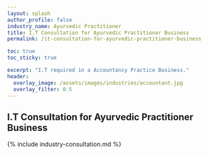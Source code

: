 ```yaml
---
layout: splash 
author_profile: false 
industry_name: Ayurvedic Practitioner
title: I.T Consultation for Ayurvedic Practitioner Business
permalink: /it-consultation-for-ayurvedic-practitioner-business

toc: true
toc_sticky: true

excerpt: "I.T required in a Accountancy Practice Business."
header:
  overlay_image: /assets/images/industries/accountant.jpg
  overlay_filter: 0.5 
---
```


## I.T Consultation for Ayurvedic Practitioner Business

{% include industry-consultation.md %}
